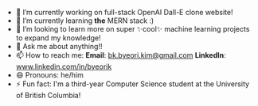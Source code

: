 





- 🔭 I’m currently working on full-stack OpenAI Dall-E clone website! 
- 🌱 I’m currently learning **the** MERN stack :)
- 👯 I’m looking to learn more on super ✨cool✨ machine learning projects to expand my knowledge! 
- 💬 Ask me about anything!! 
- 📫 How to reach me: **Email**: bk.byeori.kim@gmail.com **LinkedIn**: www.linkedin.com/in/byeorik
- 😄 Pronouns: he/him
- ⚡ Fun fact: I'm a third-year Computer Science student at the University of British Columbia!

